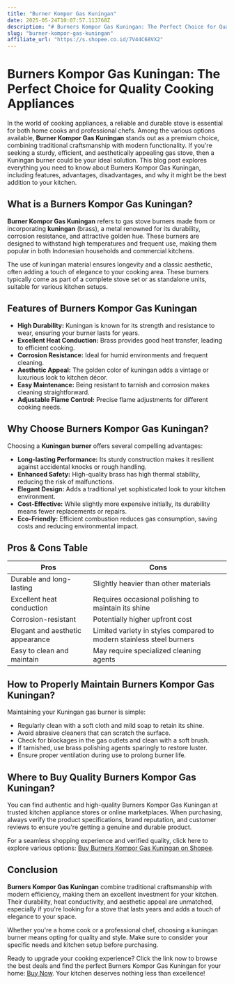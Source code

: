```yaml
---
title: "Burner Kompor Gas Kuningan"
date: 2025-05-24T10:07:57.113768Z
description: "# Burners Kompor Gas Kuningan: The Perfect Choice for Quality Cooking Appliances..."
slug: "burner-kompor-gas-kuningan"
affiliate_url: "https://s.shopee.co.id/7V44C68VX2"
---
```

# Burners Kompor Gas Kuningan: The Perfect Choice for Quality Cooking Appliances

In the world of cooking appliances, a reliable and durable stove is essential for both home cooks and professional chefs. Among the various options available, **Burner Kompor Gas Kuningan** stands out as a premium choice, combining traditional craftsmanship with modern functionality. If you're seeking a sturdy, efficient, and aesthetically appealing gas stove, then a Kuningan burner could be your ideal solution. This blog post explores everything you need to know about Burners Kompor Gas Kuningan, including features, advantages, disadvantages, and why it might be the best addition to your kitchen.

## What is a Burners Kompor Gas Kuningan?

**Burner Kompor Gas Kuningan** refers to gas stove burners made from or incorporating **kuningan** (brass), a metal renowned for its durability, corrosion resistance, and attractive golden hue. These burners are designed to withstand high temperatures and frequent use, making them popular in both Indonesian households and commercial kitchens.

The use of kuningan material ensures longevity and a classic aesthetic, often adding a touch of elegance to your cooking area. These burners typically come as part of a complete stove set or as standalone units, suitable for various kitchen setups.

## Features of Burners Kompor Gas Kuningan

- **High Durability:** Kuningan is known for its strength and resistance to wear, ensuring your burner lasts for years.
- **Excellent Heat Conduction:** Brass provides good heat transfer, leading to efficient cooking.
- **Corrosion Resistance:** Ideal for humid environments and frequent cleaning.
- **Aesthetic Appeal:** The golden color of kuningan adds a vintage or luxurious look to kitchen décor.
- **Easy Maintenance:** Being resistant to tarnish and corrosion makes cleaning straightforward.
- **Adjustable Flame Control:** Precise flame adjustments for different cooking needs.

## Why Choose Burners Kompor Gas Kuningan?

Choosing a **Kuningan burner** offers several compelling advantages:

- **Long-lasting Performance:** Its sturdy construction makes it resilient against accidental knocks or rough handling.
- **Enhanced Safety:** High-quality brass has high thermal stability, reducing the risk of malfunctions.
- **Elegant Design:** Adds a traditional yet sophisticated look to your kitchen environment.
- **Cost-Effective:** While slightly more expensive initially, its durability means fewer replacements or repairs.
- **Eco-Friendly:** Efficient combustion reduces gas consumption, saving costs and reducing environmental impact.

## Pros & Cons Table

| **Pros**                                   | **Cons**                                    |
|--------------------------------------------|---------------------------------------------|
| Durable and long-lasting                  | Slightly heavier than other materials     |
| Excellent heat conduction                 | Requires occasional polishing to maintain its shine |
| Corrosion-resistant                      | Potentially higher upfront cost          |
| Elegant and aesthetic appearance         | Limited variety in styles compared to modern stainless steel burners |
| Easy to clean and maintain               | May require specialized cleaning agents |

## How to Properly Maintain Burners Kompor Gas Kuningan?

Maintaining your Kuningan gas burner is simple:
- Regularly clean with a soft cloth and mild soap to retain its shine.
- Avoid abrasive cleaners that can scratch the surface.
- Check for blockages in the gas outlets and clean with a soft brush.
- If tarnished, use brass polishing agents sparingly to restore luster.
- Ensure proper ventilation during use to prolong burner life.

## Where to Buy Quality Burners Kompor Gas Kuningan?

You can find authentic and high-quality Burners Kompor Gas Kuningan at trusted kitchen appliance stores or online marketplaces. When purchasing, always verify the product specifications, brand reputation, and customer reviews to ensure you're getting a genuine and durable product.

For a seamless shopping experience and verified quality, click here to explore various options: [Buy Burners Kompor Gas Kuningan on Shopee](https://s.shopee.co.id/7V44C68VX2).

## Conclusion

**Burners Kompor Gas Kuningan** combine traditional craftsmanship with modern efficiency, making them an excellent investment for your kitchen. Their durability, heat conductivity, and aesthetic appeal are unmatched, especially if you're looking for a stove that lasts years and adds a touch of elegance to your space.

Whether you're a home cook or a professional chef, choosing a kuningan burner means opting for quality and style. Make sure to consider your specific needs and kitchen setup before purchasing.

Ready to upgrade your cooking experience? Click the link now to browse the best deals and find the perfect Burners Kompor Gas Kuningan for your home: [Buy Now](https://s.shopee.co.id/7V44C68VX2). Your kitchen deserves nothing less than excellence!